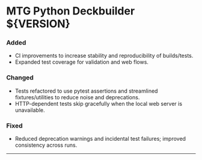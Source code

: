 # MTG Python Deckbuilder ${VERSION}

### Added
- CI improvements to increase stability and reproducibility of builds/tests.
- Expanded test coverage for validation and web flows.

### Changed
- Tests refactored to use pytest assertions and streamlined fixtures/utilities to reduce noise and deprecations.
- HTTP-dependent tests skip gracefully when the local web server is unavailable.

### Fixed
- Reduced deprecation warnings and incidental test failures; improved consistency across runs.

---